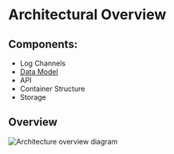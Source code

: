 # Architectural Overview

## Components:

- Log Channels
- [Data Model](https://github.com/willemodendaal/loggy/blob/master/doc/diagrams/data%20model.md)
- API
- Container Structure
- Storage

## Overview

![Architecture overview diagram](https://github.com/willemodendaal/loggy/blob/master/doc/diagrams/architectural%20overview.png)
